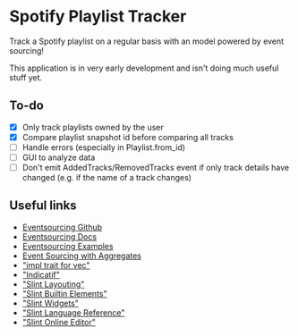 # Spotify Playlist Tracker

Track a Spotify playlist on a regular basis with an model powered by event sourcing!

This application is in very early development and isn't doing much useful stuff yet.

## To-do

- [x] Only track playlists owned by the user
- [x] Compare playlist snapshot id before comparing all tracks
- [ ] Handle errors (especially in Playlist.from_id)
- [ ] GUI to analyze data
- [ ] Don't emit AddedTracks/RemovedTracks event if only track details have changed (e.g. if the name of a track changes)

## Useful links

- [Eventsourcing Github](https://github.com/pholactery/eventsourcing)
- [Eventsourcing Docs](https://docs.rs/eventsourcing/latest/eventsourcing/)
- [Eventsourcing Examples](https://github.com/pholactery/eventsourcing/tree/master/examples)
- [Event Sourcing with Aggregates](https://medium.com/capital-one-tech/event-sourcing-with-aggregates-in-rust-4022af41cf67)
- ["impl trait for vec"](https://github.com/apolitical/impl-display-for-vec)
- ["Indicatif"](https://docs.rs/indicatif/latest/indicatif/)
- ["Slint Layouting"](https://slint-ui.com/releases/0.2.0/docs/rust/slint/docs/layouting/)
- ["Slint Builtin Elements"](https://slint-ui.com/releases/0.2.0/docs/rust/slint/docs/builtin_elements/)
- ["Slint Widgets"](https://slint-ui.com/releases/0.2.0/docs/rust/slint/docs/widgets/)
- ["Slint Language Reference"](https://slint-ui.com/releases/0.2.0/docs/rust/slint/docs/langref/)
- ["Slint Online Editor"](https://slint-ui.com/releases/1.0.2/editor/)
